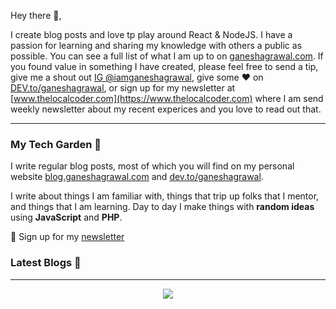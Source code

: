 Hey there 👋,

I create blog posts and love tp play around React & NodeJS. I have a passion for learning and sharing my knowledge with others a public as possible. You can see a full list of what I am up to on [ganeshagrawal.com](https://ganeshagrawal.com). If you found value in something I have created, please feel free to send a tip, give me a shout out [IG @iamganeshagrawal](https://instagram.com/iamganeshagrawal), give some ♥ on [DEV.to/ganeshagrawal](https://dev.to/ganeshagrawal), or sign up for my newsletter at [www.thelocalcoder.com](https://www.thelocalcoder.com) where I am send weekly newsletter about my recent experices and you love to read out that. 

---

### My Tech Garden 🌱

I write regular blog posts, most of which you will find on my personal website [blog.ganeshagrawal.com](https://blog.ganeshagrawal.com) and [dev.to/ganeshagrawal](https://dev.to/ganeshagrawal).

I write about things I am familiar with, things that trip up folks that I mentor, and things that I am learning.  Day to day I make things with **random ideas** using **JavaScript** and **PHP**. 


💌 Sign up for my [newsletter](https://www.thelocalcoder.com)

### Latest Blogs 📓
<!-- BLOG:START -->
<!-- BLOG:END -->

---
<p align='center'>
<img align='center' src="https://visitor-badge.glitch.me/badge?page_id=iamganeshagrawal.github">
<p/>
